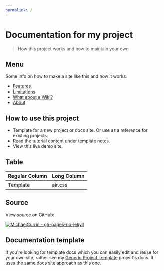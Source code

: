 ```yaml
---
permalink: /
---
```

<link rel="stylesheet" href="./air.css">

# **Documentation for my project**
> How this project works and how to maintain your own

## Menu

Some info on how to make a site like this and how it works.

- [Features](features.md)
- [Limitations](limitations.md)
- [What about a Wiki?](wiki.md)
- [About](about.md)


## How to use this project

- Template for a new project or docs site. Or use as a reference for existing projects.
- Read the tutorial content under template notes.
- View this live demo site.


## Table
| Regular Column | Long Column |
| -------------- | ----------- |
| Template | air.css |


## Source

View source on GitHub:

[![MichaelCurrin - gh-pages-no-jekyll](https://img.shields.io/static/v1?label=MichaelCurrin&message=gh-pages-no-jekyll&color=blue&logo=github)](https://github.com/MichaelCurrin/gh-pages-no-jekyll)


## Documentation template

If you're looking for template docs which you can easily edit and reuse for your own site, rather see my [Generic Project Template](https://michaelcurrin.github.io/generic-project-template/) project's docs. It uses the same docs site approach as this one.

